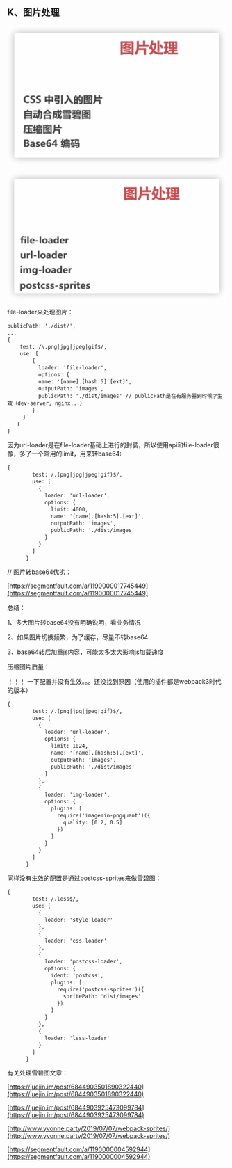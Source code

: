 ## K、图片处理

![](./272d7495-4eae-4322-9316-6b945f043381.png)  

![](./3c112ce7-86ae-4f20-9fae-79d79316be48.png)  

file-loader来处理图片：

```
publicPath: './dist/',
...
{
    test: /\.png|jpg|jpeg|gif$/,
    use: [
        {
          loader: 'file-loader',
          options: {
          name: '[name].[hash:5].[ext]',
          outputPath: 'images',
          publicPath: './dist/images' // publicPath是在有服务器到时候才生效（dev-server, nginx...）
        }
     }
   ]
}
```

  

因为url-loader是在file-loader基础上进行的封装，所以使用api和file-loader很像，多了一个常用的limit，用来转base64:

```
{
        test: /.(png|jpg|jpeg|gif)$/,
        use: [
          {
            loader: 'url-loader',
            options: {
              limit: 4000,
              name: '[name].[hash:5].[ext]',
              outputPath: 'images',
              publicPath: './dist/images'
            }
          }
        ]
      }
```

  
// 图片转base64优劣：

[https://segmentfault.com/a/1190000017745449](https://segmentfault.com/a/1190000017745449)  

总结： 

1、多大图片转base64没有明确说明，看业务情况

2、如果图片切换频繁，为了缓存，尽量不转base64

3、base64转后加重js内容，可能太多太大影响js加载速度

  

压缩图片质量：

！！！ 一下配置并没有生效。。。还没找到原因（使用的插件都是webpack3时代的版本）

```
{
        test: /.(png|jpg|jpeg|gif)$/,
        use: [
          {
            loader: 'url-loader',
            options: {
              limit: 1024,
              name: '[name].[hash:5].[ext]',
              outputPath: 'images',
              publicPath: './dist/images'
            }
          },
          {
            loader: 'img-loader',
            options: {
              plugins: [
                require('imagemin-pngquant')({
                  quality: [0.2, 0.5]
                })
              ]
            }
          }
        ]
      }
```

  

同样没有生效的配置是通过postcss-sprites来做雪碧图：

```
{
        test: /.less$/,
        use: [
          {
            loader: 'style-loader'
          },
          {
            loader: 'css-loader'
          },
          {
            loader: 'postcss-loader',
            options: {
              ident: 'postcss',
              plugins: [
                require('postcss-sprites')({
                  spritePath: 'dist/images'
                })
              ]
            }
          }, 
          {
            loader: 'less-loader'
          }
        ]
      }
```

  
有关处理雪碧图文章：

[https://juejin.im/post/6844903501890322440](https://juejin.im/post/6844903501890322440)  

[https://juejin.im/post/6844903925473099784](https://juejin.im/post/6844903925473099784)  

[http://www.yvonne.party/2019/07/07/webpack-sprites/](http://www.yvonne.party/2019/07/07/webpack-sprites/)  

[https://segmentfault.com/a/1190000004592944](https://segmentfault.com/a/1190000004592944)